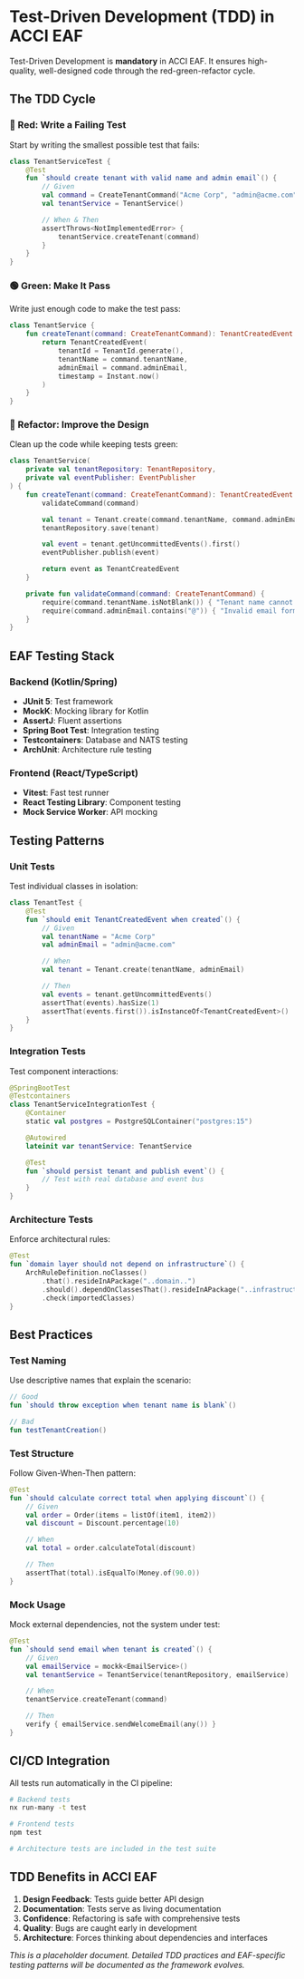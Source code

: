 # Test-Driven Development (TDD) in ACCI EAF

Test-Driven Development is **mandatory** in ACCI EAF. It ensures high-quality, well-designed code
through the red-green-refactor cycle.

## The TDD Cycle

### 🔴 Red: Write a Failing Test

Start by writing the smallest possible test that fails:

```kotlin
class TenantServiceTest {
    @Test
    fun `should create tenant with valid name and admin email`() {
        // Given
        val command = CreateTenantCommand("Acme Corp", "admin@acme.com")
        val tenantService = TenantService()

        // When & Then
        assertThrows<NotImplementedError> {
            tenantService.createTenant(command)
        }
    }
}
```

### 🟢 Green: Make It Pass

Write just enough code to make the test pass:

```kotlin
class TenantService {
    fun createTenant(command: CreateTenantCommand): TenantCreatedEvent {
        return TenantCreatedEvent(
            tenantId = TenantId.generate(),
            tenantName = command.tenantName,
            adminEmail = command.adminEmail,
            timestamp = Instant.now()
        )
    }
}
```

### 🔵 Refactor: Improve the Design

Clean up the code while keeping tests green:

```kotlin
class TenantService(
    private val tenantRepository: TenantRepository,
    private val eventPublisher: EventPublisher
) {
    fun createTenant(command: CreateTenantCommand): TenantCreatedEvent {
        validateCommand(command)

        val tenant = Tenant.create(command.tenantName, command.adminEmail)
        tenantRepository.save(tenant)

        val event = tenant.getUncommittedEvents().first()
        eventPublisher.publish(event)

        return event as TenantCreatedEvent
    }

    private fun validateCommand(command: CreateTenantCommand) {
        require(command.tenantName.isNotBlank()) { "Tenant name cannot be blank" }
        require(command.adminEmail.contains("@")) { "Invalid email format" }
    }
}
```

## EAF Testing Stack

### Backend (Kotlin/Spring)

- **JUnit 5**: Test framework
- **MockK**: Mocking library for Kotlin
- **AssertJ**: Fluent assertions
- **Spring Boot Test**: Integration testing
- **Testcontainers**: Database and NATS testing
- **ArchUnit**: Architecture rule testing

### Frontend (React/TypeScript)

- **Vitest**: Fast test runner
- **React Testing Library**: Component testing
- **Mock Service Worker**: API mocking

## Testing Patterns

### Unit Tests

Test individual classes in isolation:

```kotlin
class TenantTest {
    @Test
    fun `should emit TenantCreatedEvent when created`() {
        // Given
        val tenantName = "Acme Corp"
        val adminEmail = "admin@acme.com"

        // When
        val tenant = Tenant.create(tenantName, adminEmail)

        // Then
        val events = tenant.getUncommittedEvents()
        assertThat(events).hasSize(1)
        assertThat(events.first()).isInstanceOf<TenantCreatedEvent>()
    }
}
```

### Integration Tests

Test component interactions:

```kotlin
@SpringBootTest
@Testcontainers
class TenantServiceIntegrationTest {
    @Container
    static val postgres = PostgreSQLContainer("postgres:15")

    @Autowired
    lateinit var tenantService: TenantService

    @Test
    fun `should persist tenant and publish event`() {
        // Test with real database and event bus
    }
}
```

### Architecture Tests

Enforce architectural rules:

```kotlin
@Test
fun `domain layer should not depend on infrastructure`() {
    ArchRuleDefinition.noClasses()
        .that().resideInAPackage("..domain..")
        .should().dependOnClassesThat().resideInAPackage("..infrastructure..")
        .check(importedClasses)
}
```

## Best Practices

### Test Naming

Use descriptive names that explain the scenario:

```kotlin
// Good
fun `should throw exception when tenant name is blank`()

// Bad
fun testTenantCreation()
```

### Test Structure

Follow Given-When-Then pattern:

```kotlin
@Test
fun `should calculate correct total when applying discount`() {
    // Given
    val order = Order(items = listOf(item1, item2))
    val discount = Discount.percentage(10)

    // When
    val total = order.calculateTotal(discount)

    // Then
    assertThat(total).isEqualTo(Money.of(90.0))
}
```

### Mock Usage

Mock external dependencies, not the system under test:

```kotlin
@Test
fun `should send email when tenant is created`() {
    // Given
    val emailService = mockk<EmailService>()
    val tenantService = TenantService(tenantRepository, emailService)

    // When
    tenantService.createTenant(command)

    // Then
    verify { emailService.sendWelcomeEmail(any()) }
}
```

## CI/CD Integration

All tests run automatically in the CI pipeline:

```bash
# Backend tests
nx run-many -t test

# Frontend tests
npm test

# Architecture tests are included in the test suite
```

## TDD Benefits in ACCI EAF

1. **Design Feedback**: Tests guide better API design
2. **Documentation**: Tests serve as living documentation
3. **Confidence**: Refactoring is safe with comprehensive tests
4. **Quality**: Bugs are caught early in development
5. **Architecture**: Forces thinking about dependencies and interfaces

_This is a placeholder document. Detailed TDD practices and EAF-specific testing patterns will be
documented as the framework evolves._
